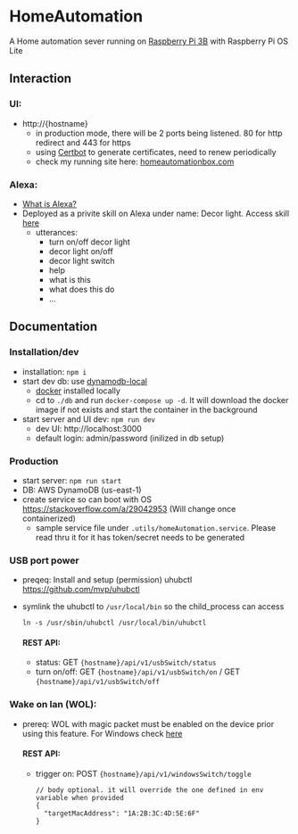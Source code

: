 # HomeAutomation
A Home automation sever running on [Raspberry Pi 3B](https://www.raspberrypi.org/products/raspberry-pi-3-model-b/) with Raspberry Pi OS Lite

## Interaction
### UI:
  - http://{hostname}
    - in production mode, there will be 2 ports being listened. 80 for http redirect and 443 for https
    - using [Certbot](https://certbot.eff.org/lets-encrypt/debianbuster-webproduct) to generate certificates, need to renew periodically
    - check my running site here: [homeautomationbox.com](homeautomationbox.com)
### Alexa:
- [What is Alexa?](https://developer.amazon.com/en-US/alexa)
- Deployed as a privite skill on Alexa under name: Decor light. Access skill [here](https://developer.amazon.com/alexa/console/ask/build/custom/amzn1.ask.skill.43954e4b-5ee6-4604-9816-3658163d2b99/development/en_US/dashboard)
  - utterances:
    - turn on/off decor light
    - decor light on/off
    - decor light switch
    - help
    - what is this
    - what does this do
    - ...

## Documentation
  ### Installation/dev
  - installation: `npm i`
  - start dev db: use [dynamodb-local](https://docs.aws.amazon.com/amazondynamodb/latest/developerguide/DynamoDBLocal.DownloadingAndRunning.html)
    - [docker](https://www.docker.com/) installed locally
    - cd to `./db` and run `docker-compose up -d`. It will download the docker image if not exists and start the container in the background
  - start server and UI dev: `npm run dev`
    - dev UI: http://localhost:3000
    - default login: admin/password (inilized in db setup)
  ### Production
  - start server: `npm run start`
  - DB: AWS DynamoDB (us-east-1)
  - create service so can boot with OS https://stackoverflow.com/a/29042953 (Will change once containerized)
    - sample service file under `.utils/homeAutomation.service`. Please read thru it for it has token/secret needs to be generated
  ### USB port power
  - preqeq: Install and setup (permission) uhubctl https://github.com/mvp/uhubctl
  - symlink the uhubctl to `/usr/local/bin` so the child_process can access
    ```
    ln -s /usr/sbin/uhubctl /usr/local/bin/uhubctl
    ```

    #### REST API:
    - status: GET `{hostname}/api/v1/usbSwitch/status`
    - turn on/off: GET `{hostname}/api/v1/usbSwitch/on` / GET `{hostname}/api/v1/usbSwitch/off`
  ### Wake on lan (WOL):
  - prereq: WOL with magic packet must be enabled on the device prior using this feature. For Windows check [here](https://www.groovypost.com/howto/enable-wake-on-lan-windows-10/)
     
    #### REST API:
    - trigger on: POST `{hostname}/api/v1/windowsSwitch/toggle`
      
      ```
      // body optional. it will override the one defined in env variable when provided 
      {
        "targetMacAddress": "1A:2B:3C:4D:5E:6F"
      }
      ```
